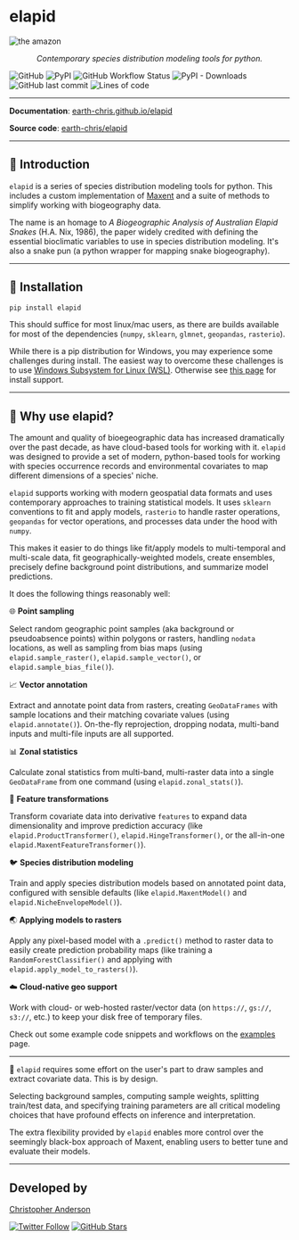 # elapid

<img src="https://earth-chris.github.io/elapid/img/amazon.jpg" alt="the amazon"/>

<p align="center">
  <em>Contemporary species distribution modeling tools for python.</em>
</p>

![GitHub](https://img.shields.io/github/license/earth-chris/elapid)
![PyPI](https://img.shields.io/pypi/v/elapid)
![GitHub Workflow Status](https://img.shields.io/github/workflow/status/earth-chris/elapid/docs)
![PyPI - Downloads](https://img.shields.io/pypi/dm/elapid)
![GitHub last commit](https://img.shields.io/github/last-commit/earth-chris/elapid)
![Lines of code](https://img.shields.io/tokei/lines/github/earth-chris/elapid)

---

**Documentation**: [earth-chris.github.io/elapid](https://earth-chris.github.io/elapid)

**Source code**: [earth-chris/elapid](https://github.com/earth-chris/elapid)

---

## :snake: Introduction

`elapid` is a series of species distribution modeling tools for python. This includes a custom implementation of [Maxent][home-maxent] and a suite of methods to simplify working with biogeography data.

The name is an homage to *A Biogeographic Analysis of Australian Elapid Snakes* (H.A. Nix, 1986), the paper widely credited with defining the essential bioclimatic variables to use in species distribution modeling. It's also a snake pun (a python wrapper for mapping snake biogeography).

---

## :seedling: Installation

```bash
pip install elapid
```

This should suffice for most linux/mac users, as there are builds available for most of the dependencies (`numpy`, `sklearn`, `glmnet`, `geopandas`, `rasterio`).

While there is a pip distribution for Windows, you may experience some challenges during install. The easiest way to overcome these challenges is to use [Windows Subsystem for Linux (WSL)](https://docs.microsoft.com/en-us/windows/wsl/about). Otherwise see [this page](/install) for install support.

---

## :deciduous_tree: Why use elapid?

The amount and quality of bioegeographic data has increased dramatically over the past decade, as have cloud-based tools for working with it. `elapid` was designed to provide a set of modern, python-based tools for working with species occurrence records and environmental covariates to map different dimensions of a species' niche.

`elapid` supports working with modern geospatial data formats and uses contemporary approaches to training statistical models. It uses `sklearn` conventions to fit and apply models, `rasterio` to handle raster operations, `geopandas` for vector operations, and processes data under the hood with `numpy`.

This makes it easier to do things like fit/apply models to multi-temporal and multi-scale data, fit geographically-weighted models, create ensembles, precisely define background point distributions, and summarize model predictions.

It does the following things reasonably well:

:globe_with_meridians: **Point sampling**

Select random geographic point samples (aka background or pseudoabsence points) within polygons or rasters, handling `nodata` locations, as well as sampling from bias maps (using `elapid.sample_raster()`, `elapid.sample_vector()`, or `elapid.sample_bias_file()`).

:chart_with_upwards_trend: **Vector annotation**

Extract and annotate point data from rasters, creating `GeoDataFrames` with sample locations and their matching covariate values (using `elapid.annotate()`). On-the-fly reprojection, dropping nodata, multi-band inputs and multi-file inputs are all supported.

:bar_chart: **Zonal statistics**

Calculate zonal statistics from multi-band, multi-raster data into a single `GeoDataFrame` from one command (using `elapid.zonal_stats()`).

:bug: **Feature transformations**

Transform covariate data into derivative `features` to expand data dimensionality and improve prediction accuracy (like `elapid.ProductTransformer()`, `elapid.HingeTransformer()`, or the all-in-one `elapid.MaxentFeatureTransformer()`).

:bird: **Species distribution modeling**

Train and apply species distribution models based on annotated point data, configured with sensible defaults (like `elapid.MaxentModel()` and `elapid.NicheEnvelopeModel()`).

:earth_asia: **Applying models to rasters**

Apply any pixel-based model with a `.predict()` method to raster data to easily create prediction probability maps (like training a `RandomForestClassifier()` and applying with `elapid.apply_model_to_rasters()`).

:cloud: **Cloud-native geo support**

Work with cloud- or web-hosted raster/vector data (on `https://`, `gs://`, `s3://`, etc.) to keep your disk free of temporary files.

Check out some example code snippets and workflows on the [examples](examples/geo) page.

---

:snake: `elapid` requires some effort on the user's part to draw samples and extract covariate data. This is by design.

Selecting background samples, computing sample weights, splitting train/test data, and specifying training parameters are all critical modeling choices that have profound effects on inference and interpretation.

The extra flexibility provided by `elapid` enables more control over the seemingly black-box approach of Maxent, enabling users to better tune and evaluate their models.

---

## Developed by

[Christopher Anderson](https://cbanderson.info)

<a href="https://twitter.com/earth_chris">![Twitter Follow](https://img.shields.io/twitter/follow/earth_chris)</a>
<a href="https://github.com/earth-chris">![GitHub Stars](https://img.shields.io/github/stars/earth-chris?affiliations=OWNER%2CCOLLABORATOR&style=social)</a>

[home-maxent]: https://biodiversityinformatics.amnh.org/open_source/maxent/
[r-maxnet]: https://github.com/mrmaxent/maxnet
